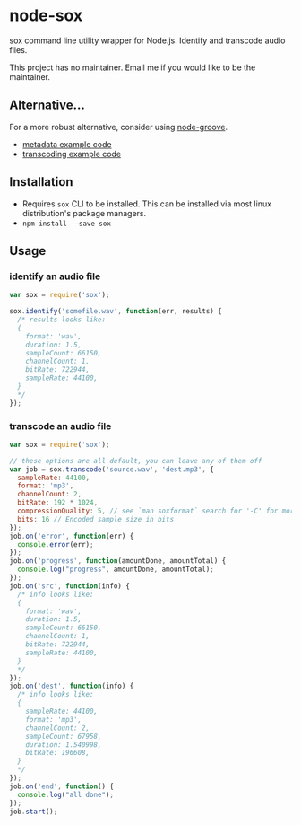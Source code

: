 # node-sox

sox command line utility wrapper for Node.js. Identify and transcode audio
files.

This project has no maintainer. Email me if you would like to be the
maintainer.

## Alternative...

For a more robust alternative, consider using
[node-groove](https://github.com/andrewrk/node-groove).

 * [metadata example code](https://github.com/andrewrk/node-groove/blob/master/example/metadata.js)
 * [transcoding example code](https://github.com/andrewrk/node-groove/blob/master/example/transcode.js)

## Installation

 * Requires `sox` CLI to be installed. This can be installed via most linux
   distribution's package managers.
 * `npm install --save sox`

## Usage

### identify an audio file

```js
var sox = require('sox');

sox.identify('somefile.wav', function(err, results) {
  /* results looks like:
  {
    format: 'wav',
    duration: 1.5,
    sampleCount: 66150,
    channelCount: 1,
    bitRate: 722944,
    sampleRate: 44100,
  }
  */
});
```

### transcode an audio file

```js
var sox = require('sox');

// these options are all default, you can leave any of them off
var job = sox.transcode('source.wav', 'dest.mp3', {
  sampleRate: 44100,
  format: 'mp3',
  channelCount: 2,
  bitRate: 192 * 1024,
  compressionQuality: 5, // see `man soxformat` search for '-C' for more info
  bits: 16 // Encoded sample size in bits
});
job.on('error', function(err) {
  console.error(err);
});
job.on('progress', function(amountDone, amountTotal) {
  console.log("progress", amountDone, amountTotal);
});
job.on('src', function(info) {
  /* info looks like:
  {
    format: 'wav',
    duration: 1.5,
    sampleCount: 66150,
    channelCount: 1,
    bitRate: 722944,
    sampleRate: 44100,
  }
  */
});
job.on('dest', function(info) {
  /* info looks like:
  {
    sampleRate: 44100,
    format: 'mp3',
    channelCount: 2,
    sampleCount: 67958,
    duration: 1.540998,
    bitRate: 196608,
  }
  */
});
job.on('end', function() {
  console.log("all done");
});
job.start();
```
